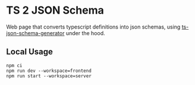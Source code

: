 # TS 2 JSON Schema

Web page that converts typescript definitions into json schemas, using [ts-json-schema-generator](https://github.com/vega/ts-json-schema-generator) under the hood.

## Local Usage

```
npm ci
npm run dev --workspace=frontend
npm run start --workspace=server
```
